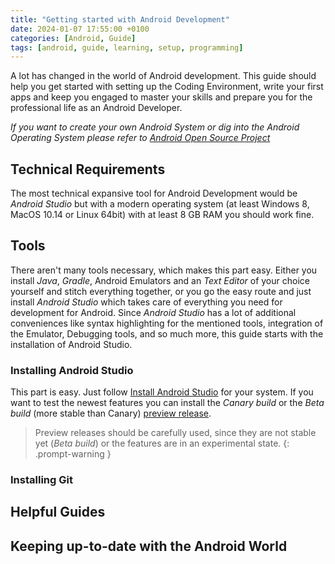 ```yaml
---
title: "Getting started with Android Development"
date: 2024-01-07 17:55:00 +0100
categories: [Android, Guide]
tags: [android, guide, learning, setup, programming]
---
```


A lot has changed in the world of Android development. This guide should help you get started with setting up 
the Coding Environment, write your first apps and keep you engaged to master your skills and prepare you for
the professional life as an Android Developer. 

_If you want to create your own Android System or dig into
the Android Operating System please refer to [Android Open Source Project](https://source.android.com)_

## Technical Requirements
The most technical expansive tool for Android Development would be _Android Studio_ but with a modern operating 
system (at least Windows 8, MacOS 10.14 or Linux 64bit) with at least 8 GB RAM you should work fine.

## Tools
There aren't many tools necessary, which makes this part easy. Either you install _Java_, _Gradle_, 
Android Emulators and an _Text Editor_ of your choice yourself and stitch everything together, or you go the easy route 
and just install _Android Studio_ which takes care of everything you need for development for Android.
Since _Android Studio_ has a lot of additional conveniences like syntax highlighting for the mentioned tools, 
integration of the Emulator, Debugging tools, and so much more, this guide starts with the installation of Android Studio.

### Installing Android Studio
This part is easy. Just follow [Install Android Studio](https://developer.android.com/studio/install) for your system.
If you want to test the newest features you can install the _Canary build_ or the _Beta build_ (more stable than Canary)
[preview release](https://developer.android.com/studio/preview).

> Preview releases should be carefully used, since they are not stable yet (_Beta build_) or the features 
> are in an experimental state.
{: .prompt-warning }

### Installing Git

## Helpful Guides

## Keeping up-to-date with the Android World
